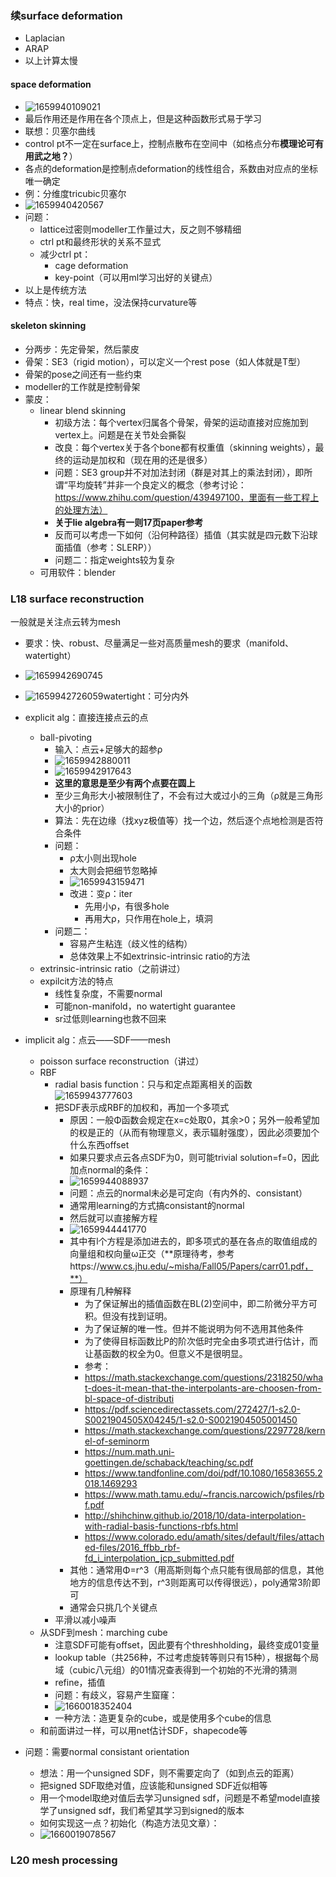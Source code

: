 ### 续surface deformation

* Laplacian
* ARAP
* 以上计算太慢

#### space deformation

* ![1659940109021](image/L11/1659940109021.png)
* 最后作用还是作用在各个顶点上，但是这种函数形式易于学习
* 联想：贝塞尔曲线
* control pt不一定在surface上，控制点散布在空间中（如格点分布**模理论可有用武之地？**）
* 各点的deformation是控制点deformation的线性组合，系数由对应点的坐标唯一确定
* 例：分维度tricubic贝塞尔
* ![1659940420567](image/L11/1659940420567.png)
* 问题：
  * lattice过密则modeller工作量过大，反之则不够精细
  * ctrl pt和最终形状的关系不显式
  * 减少ctrl pt：
    * cage deformation
    * key-point（可以用ml学习出好的关键点）
* 以上是传统方法
* 特点：快，real time，没法保持curvature等

#### skeleton skinning

* 分两步：先定骨架，然后蒙皮
* 骨架：SE3（rigid motion），可以定义一个rest pose（如人体就是T型）
* 骨架的pose之间还有一些约束
* modeller的工作就是控制骨架
* 蒙皮：
  * linear blend skinning
    * 初级方法：每个vertex归属各个骨架，骨架的运动直接对应施加到vertex上。问题是在关节处会撕裂
    * 改良：每个vertex关于各个bone都有权重值（skinning weights），最终的运动是加权和（现在用的还是很多）
    * 问题：SE3 group并不对加法封闭（群是对其上的乘法封闭），即所谓“平均旋转”并非一个良定义的概念（参考讨论：https://www.zhihu.com/question/439497100，里面有一些工程上的处理方法）
    * **关于lie algebra有一则17页paper参考**
    * 反而可以考虑一下如何（沿何种路径）插值（其实就是四元数下沿球面插值（参考：SLERP））
    * 问题二：指定weights较为复杂
  * 可用软件：blender

### L18 surface reconstruction

一般就是关注点云转为mesh

* 要求：快、robust、尽量满足一些对高质量mesh的要求（manifold、watertight）
* ![1659942690745](image/L11/1659942690745.png)
* ![1659942726059](image/L11/1659942726059.png)watertight：可分内外
* explicit alg：直接连接点云的点

  * ball-pivoting
    * 输入：点云+足够大的超参ρ
    * ![1659942880011](image/L11/1659942880011.png)
    * ![1659942917643](image/L11/1659942917643.png)
    * **这里的意思是至少有两个点要在圆上**
    * 至少三角形大小被限制住了，不会有过大或过小的三角（ρ就是三角形大小的prior）
    * 算法：先在边缘（找xyz极值等）找一个边，然后逐个点地检测是否符合条件
    * 问题：
      * ρ太小则出现hole
      * 太大则会把细节忽略掉
      * ![1659943159471](image/L11/1659943159471.png)
      * 改进：变ρ：iter
        * 先用小ρ，有很多hole
        * 再用大ρ，只作用在hole上，填洞
    * 问题二：
      * 容易产生粘连（歧义性的结构）
      * 总体效果上不如extrinsic-intrinsic ratio的方法
  * extrinsic-intrinsic ratio（之前讲过）
  * expilcit方法的特点
    * 线性复杂度，不需要normal
    * 可能non-manifold，no watertight guarantee
    * sr过低则learning也救不回来
* implicit alg：点云——SDF——mesh

  * poisson surface reconstruction（讲过）
  * RBF
    * radial basis function：只与和定点距离相关的函数![1659943777603](image/L11/1659943777603.png)
    * 把SDF表示成RBF的加权和，再加一个多项式
      * 原因：一般Φ函数会规定在x=c处取0，其余>0；另外一般希望加的权是正的（从而有物理意义，表示辐射强度），因此必须要加个什么东西offset
      * 如果只要求点云各点SDF为0，则可能trivial solution=f=0，因此加点normal的条件：
      * ![1659944088937](image/L11/1659944088937.png)
      * 问题：点云的normal未必是可定向（有内外的、consistant）
      * 通常用learning的方式搞consistant的normal
      * 然后就可以直接解方程
      * ![1659944441770](image/L11/1659944441770.png)
      * 其中有l个方程是添加进去的，即多项式的基在各点的取值组成的向量组和权向量ω正交（**原理待考，参考https://www.cs.jhu.edu/~misha/Fall05/Papers/carr01.pdf，**）
      * 原理有几种解释
        * 为了保证解出的插值函数在BL(2)空间中，即二阶微分平方可积。但没有找到证明。
        * 为了保证解的唯一性。但并不能说明为何不选用其他条件
        * 为了使得目标函数比P的阶次低时完全由多项式进行估计，而让基函数的权全为0。但意义不是很明显。
        * 参考：
        * https://math.stackexchange.com/questions/2318250/what-does-it-mean-that-the-interpolants-are-choosen-from-bl-space-of-distributi
        * https://pdf.sciencedirectassets.com/272427/1-s2.0-S0021904505X04245/1-s2.0-S0021904505001450
        * https://math.stackexchange.com/questions/2297728/kernel-of-seminorm
        * https://num.math.uni-goettingen.de/schaback/teaching/sc.pdf
        * https://www.tandfonline.com/doi/pdf/10.1080/16583655.2018.1469293
        * https://www.math.tamu.edu/~francis.narcowich/psfiles/rbf.pdf
        * http://shihchinw.github.io/2018/10/data-interpolation-with-radial-basis-functions-rbfs.html
        * https://www.colorado.edu/amath/sites/default/files/attached-files/2016_ffbb_rbf-fd_i_interpolation_jcp_submitted.pdf
      * 其他：通常用Φ=r^3（用高斯则每个点只能有很局部的信息，其他地方的信息传达不到，r^3则距离可以传得很远），poly通常3阶即可
      * 通常会只挑几个关键点
    * 平滑以减小噪声
  * 从SDF到mesh：marching cube
    * 注意SDF可能有offset，因此要有个threshholding，最终变成01变量
    * lookup table（共256种，不过考虑旋转等则只有15种），根据每个局域（cubic八元组）的01情况查表得到一个初始的不光滑的猜测
    * refine，插值
    * 问题：有歧义，容易产生窟窿：
    * ![1660018352404](image/L11/1660018352404.png)
    * 一种方法：造更复杂的cube，或是使用多个cube的信息
  * 和前面讲过一样，可以用net估计SDF，shapecode等
* 问题：需要normal consistant orientation

  * 想法：用一个unsigned SDF，则不需要定向了（如到点云的距离）
  * 把signed SDF取绝对值，应该能和unsigned SDF近似相等
  * 用一个model取绝对值后去学习unsigned sdf，问题是不希望model直接学了unsigned sdf，我们希望其学习到signed的版本
  * 如何实现这一点？初始化（构造方法见文章）：
  * ![1660019078567](image/L11/1660019078567.png)

### L20 mesh processing
